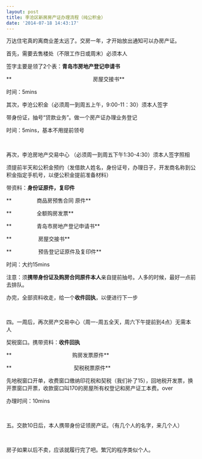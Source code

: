 ```yaml
---
layout: post
title: 李沧区新房房产证办理流程（纯公积金）
date: '2014-07-18 14:43:17'
---
```



万达住宅真的离商业差太远了。交房一年，才开始放出通知可以办房产证。

首先，需要去售楼处（不限工作日或周末）必须本人

签字主要是领了2个表：**青岛市房地产登记申请书**

**                                                       房屋交接书**

时间：5mins

其次，李沧公积金（必须周一到周五上午，9:00-11：30）须本人签字

带身份证，抽号“贷款业务”。做一个房产证办理业务登记

时间：5mins，基本不用提前领号

 

再次，李沧房地产交易中心 （必须周一到周五下午1:30-4:30）须本人签字照相

须提前半天和公积金预约（发借款人姓名，身份证号，办理日子，开发商名称到公积金指定手机号，以便公积金提前准备材料）

带资料：**身份证原件，复印件**

**                 商品房预售合同 原件**

**                 全额购房发票**

**                 青岛市房地产登记申请书**

**                  房屋交接书**

**                  预告登记证原件及复印件**

时间：大约15mins

注意：须**携带身份证及购房合同原件本人**亲自提前抽号。人多的时候，最好一点前去排队。

办完，全部资料收走，给一个**收件回执**，以便进行下一步

 

四。一周后，再次房产交易中心（周一-周五全天，周六下午提前到4点）无需本人

契税窗口。携带资料：**收件回执**

**                                         购房发票原件**

**                                          契税税票原件**

先地税窗口开单，收费窗口缴纳印花税和契税（我们补了15），回地税开发票，换开票窗口开票，收款窗口叫170的房屋所有权登记和房产证工本费。over

办理时间：10mins

 

五。交款10日后，本人携带身份证领房产证。（有几个人的名字，来几个人）

 

房子如果以后不卖，应该就履行完了吧。繁冗的程序类似个人。



